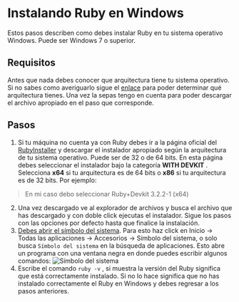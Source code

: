 # Instalando Ruby en Windows

Estos pasos describen como debes instalar Ruby en tu sistema operativo Windows. Puede ser Windows 7 o superior. 

## Requisitos
Antes que nada debes conocer que arquitectura tiene tu sistema operativo. Si no sabes como averiguarlo sigue el [enlace](https://support.microsoft.com/es-es/windows/-que-versi%C3%B3n-del-sistema-operativo-windows-tengo-628bec99-476a-2c13-5296-9dd081cdd808) para poder determinar qué arquitectura tienes. Una vez la sepas tengo en cuenta para poder descargar el archivo apropiado en el paso que corresponde.

## Pasos
1. Si tu máquina no cuenta ya con Ruby debes ir a la página oficial del [RubyInstaller](https://rubyinstaller.org/downloads/) y descargar el instalador apropiado según la arquitectura de tu sistema operativo. Puede ser de 32 o de 64 bits. En esta página debes seleccionar el instalador bajo la categoría **WITH DEVKIT** . Selecciona **x64** si tu arquitectura es de 64 bits o **x86** si tu arquitectura es de 32 bits. Por ejemplo:

> En mi caso debo seleccionar Ruby+Devkit 3.2.2-1 (x64)

2. Una vez descargado ve al explorador de archivos y busca el archivo que has descargado y con doble click ejecutas el instalador. Sigue los pasos con las opciones por defecto hasta que finalice la instalación.
3. [Debes abrir el símbolo del sistema](https://www.youtube.com/watch?v=HABOlpDAqJs). Para esto haz click en Inicio -> Todas las aplicaciones -> Accesorios -> Símbolo del sistema, o solo busca `Símbolo del sistema` en la búsqueda de aplicaciones. Esto abre un programa con una ventana negra en donde puedes escribir algunos comandos:
![Símbolo del sistema](https://www.howtogeek.com/wp-content/uploads/2017/06/W10-Command-Prompt.png?width=1198&trim=1,1&bg-color=000&pad=1,1)
4. Escribe el comando `ruby -v` , si muestra la versión del Ruby significa que está correctamente instalado. Si no lo hace significa que no has instalado correctamente el Ruby en Windows y debes regresar a los pasos anteriores.